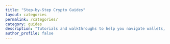 ```yaml
---
title: "Step-by-Step Crypto Guides"
layout: categories
permalink: /categories/
category: guides
description: "Tutorials and walkthroughs to help you navigate wallets, staking, DeFi, and more."
author_profile: false
---
```


